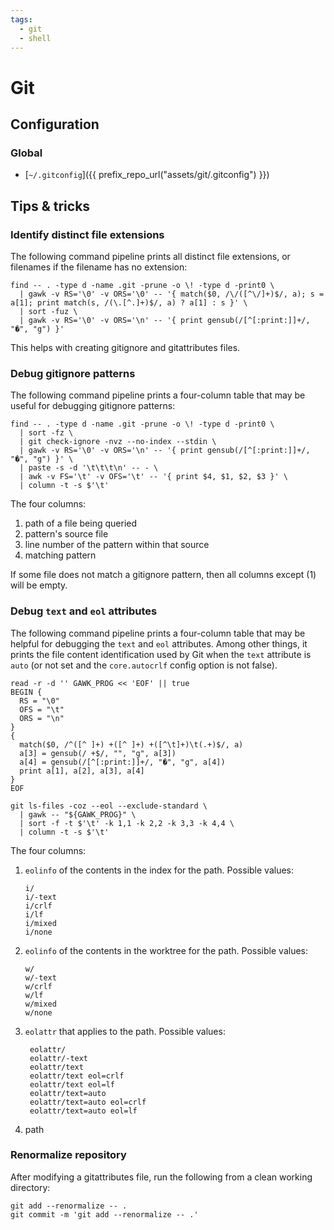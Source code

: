```yaml
---
tags:
  - git
  - shell
---
```


# Git

## Configuration

### Global

* [`~/.gitconfig`]({{ prefix_repo_url("assets/git/.gitconfig") }})

## Tips & tricks

### Identify distinct file extensions

The following command pipeline prints all distinct file extensions, or filenames if the filename has
no extension:

``` shell
find -- . -type d -name .git -prune -o \! -type d -print0 \
  | gawk -v RS='\0' -v ORS='\0' -- '{ match($0, /\/([^\/]+)$/, a); s = a[1]; print match(s, /(\.[^.]+)$/, a) ? a[1] : s }' \
  | sort -fuz \
  | gawk -v RS='\0' -v ORS='\n' -- '{ print gensub(/[^[:print:]]+/, "�", "g") }'
```

This helps with creating gitignore and gitattributes files.

### Debug gitignore patterns

The following command pipeline prints a four-column table that may be useful for debugging gitignore
patterns:

``` shell
find -- . -type d -name .git -prune -o \! -type d -print0 \
  | sort -fz \
  | git check-ignore -nvz --no-index --stdin \
  | gawk -v RS='\0' -v ORS='\n' -- '{ print gensub(/[^[:print:]]+/, "�", "g") }' \
  | paste -s -d '\t\t\t\n' -- - \
  | awk -v FS='\t' -v OFS='\t' -- '{ print $4, $1, $2, $3 }' \
  | column -t -s $'\t'
```

The four columns:

1. path of a file being queried
1. pattern's source file
1. line number of the pattern within that source
1. matching pattern

If some file does not match a gitignore pattern, then all columns except (1) will be empty.

### Debug `text` and `eol` attributes

The following command pipeline prints a four-column table that may be helpful for debugging the
`text` and `eol` attributes. Among other things, it prints the file content identification used by
Git when the `text` attribute is `auto` (or not set and the `core.autocrlf` config option is not
false).

``` shell
read -r -d '' GAWK_PROG << 'EOF' || true
BEGIN {
  RS = "\0"
  OFS = "\t"
  ORS = "\n"
}
{
  match($0, /^([^ ]+) +([^ ]+) +([^\t]+)\t(.+)$/, a)
  a[3] = gensub(/ +$/, "", "g", a[3])
  a[4] = gensub(/[^[:print:]]+/, "�", "g", a[4])
  print a[1], a[2], a[3], a[4]
}
EOF

git ls-files -coz --eol --exclude-standard \
  | gawk -- "${GAWK_PROG}" \
  | sort -f -t $'\t' -k 1,1 -k 2,2 -k 3,3 -k 4,4 \
  | column -t -s $'\t'
```

The four columns:

1. `eolinfo` of the contents in the index for the path. Possible values:

    ``` text
    i/
    i/-text
    i/crlf
    i/lf
    i/mixed
    i/none
    ```

1. `eolinfo` of the contents in the worktree for the path. Possible values:

    ``` text
    w/
    w/-text
    w/crlf
    w/lf
    w/mixed
    w/none
    ```

1. `eolattr` that applies to the path. Possible values:

        eolattr/
        eolattr/-text
        eolattr/text
        eolattr/text eol=crlf
        eolattr/text eol=lf
        eolattr/text=auto
        eolattr/text=auto eol=crlf
        eolattr/text=auto eol=lf

1. path

### Renormalize repository

After modifying a gitattributes file, run the following from a clean working directory:

``` shell
git add --renormalize -- .
git commit -m 'git add --renormalize -- .'
```


<!-- vim: set ft=markdown : -->
